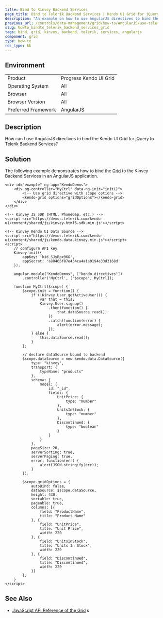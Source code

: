 ```yaml
---
title: Bind to Kinvey Backend Services
page_title: Bind to Telerik Backend Services | Kendo UI Grid for jQuery
description: "An example on how to use AngularJS directives to bind the Kendo UI Grid for jQuery to Telerik Backend Services."
previous_url: /controls/data-management/grid/how-to/AngularJS/use-telerik-backend-services-with-angular
slug: howto_bindto_telerik_backend_services_grid
tags: bind, grid, kinvey, backend, telerik, services, angularjs
component: grid
type: how-to
res_type: kb
---
```


## Environment

<table>
 <tr>
  <td>Product</td>
  <td>Progress Kendo UI Grid</td>
 </tr>
 <tr>
  <td>Operating System</td>
  <td>All</td>
 </tr>
 <tr>
  <td>Browser</td>
  <td>All</td>
 </tr>
 <tr>
  <td>Browser Version</td>
  <td>All</td>
 </tr>
  <tr>
  <td>Preferred Framework</td>
  <td>AngularJS</td>
 </tr>
</table>

## Description

How can I use AngularJS directives to bind the Kendo UI Grid for jQuery to Telerik Backend Services?

## Solution

The following example demonstrates how to bind the [Grid](https://www.telerik.com/kendo-ui/grid) to the Kinvey Backend Services in an AngularJS application.

```dojo
<div id="example" ng-app="KendoDemos">
    <div ng-controller="MyCtrl" data-ng-init="init()">
        <!-- Use grid directive with scope options -->
        <kendo-grid options="gridOptions"></kendo-grid>
    </div>
</div>

<!-- Kinvey JS SDK (HTML, PhoneGap, etc.) -->
<script src="https://demos.telerik.com/kendo-ui/content/shared/js/kinvey-html5-sdk.min.js"></script>

<!-- Kinvey Kendo UI Data Source -->
<script src="https://demos.telerik.com/kendo-ui/content/shared/js/kendo.data.kinvey.min.js"></script>
<script>
    // configure API key
    Kinvey.init({
        appKey: 'kid_SJyRpx96G',
        appSecret: 'a88466f87e434ca4a1a0194e33d3168d'
    });

    angular.module("KendoDemos", ["kendo.directives"])
        .controller('MyCtrl', ["$scope", MyCtrl]);

    function MyCtrl($scope) {
        $scope.init = function() {
            if (!Kinvey.User.getActiveUser()) {
                var that = this;
                Kinvey.User.signup()
                    .then(function() {
                        that.dataSource.read();
                    })
                    .catch(function(error) {
                        alert(error.message);
                    });
            } else {
                this.dataSource.read();
            }
        };

        // declare dataSource bound to backend
        $scope.dataSource = new kendo.data.DataSource({
            type: "kinvey",
            transport: {
                typeName: "products"
            },
            schema: {
                model: {
                    id: "_id",
                    fields: {
                        UnitPrice: {
                            type: "number"
                        },
                        UnitsInStock: {
                            type: "number"
                        },
                        Discontinued: {
                            type: "boolean"
                        }
                    }
                }
            },
            pageSize: 20,
            serverSorting: true,
            serverPaging: true,
            error: function(err) {
                alert(JSON.stringify(err));
            }
        });

        $scope.gridOptions = {
            autoBind: false,
            dataSource: $scope.dataSource,
            height: 430,
            sortable: true,
            pageable: true,
            columns: [{
                field: "ProductName",
                title: "Product Name"
            }, {
                field: "UnitPrice",
                title: "Unit Price",
                width: 220
            }, {
                field: "UnitsInStock",
                title: "Units In Stock",
                width: 220
            }, {
                field: "Discontinued",
                title: "Discontinued",
                width: 220
            }]
        };
    }
</script>
```

## See Also

* [JavaScript API Reference of the Grid](/api/javascript/ui/grid)
s
